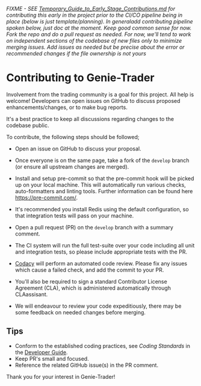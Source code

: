 *FIXME - SEE [Temporary_Guide_to_Early_Stage_Contributions.md](Temporary_Guide_to_Early_Stage_Contributions.md) for 
contributing this early in the project prior to the CI/CO pipeline being in place (below is just template/planning). 
In generaladd contributing pipeline spoken below, just doc at the moment. Keep good common sense for now. Fork the repo 
and do a pull request as needed. For now, we'll tend to work on independent sections of the codebase of new files only 
to minimize merging issues. Add issues as needed but be precise about the error or recommended changes if the file 
ownership is not yours*

# Contributing to Genie-Trader

Involvement from the trading community is a goal for this project. All help is welcome!
Developers can open issues on GitHub to discuss proposed enhancements/changes, or
to make bug reports.

It's a best practice to keep all discussions regarding changes to the codebase public.

To contribute, the following steps should be followed;

- Open an issue on GitHub to discuss your proposal.

- Once everyone is on the same page, take a fork of the `develop` branch (or ensure all upstream changes are merged).

- Install and setup pre-commit so that the pre-commit hook will be picked up on
  your local machine. This will automatically run various checks, auto-formatters
  and linting tools. Further information can be found here <https://pre-commit.com/>.

- It's recommended you install Redis using the default configuration, so that integration
  tests will pass on your machine.

- Open a pull request (PR) on the `develop` branch with a summary comment.

- The CI system will run the full test-suite over your code including all unit and integration tests, so please include appropriate tests
  with the PR.

- [Codacy](https://www.codacy.com/) will perform an automated code review. Please
  fix any issues which cause a failed check, and add the commit to your PR.

- You'll also be required to sign a standard Contributor License Agreement (CLA), which is
  administered automatically through CLAassisant.

- We will endeavour to review your code expeditiously, there may be some
  feedback on needed changes before merging.

## Tips

- Conform to the established coding practices, see _Coding Standards_ in the
  [Developer Guide](https://docs.Genie-Trader.codes/developer_guide/index.html).
- Keep PR's small and focused.
- Reference the related GitHub issue(s) in the PR comment.

Thank you for your interest in Genie-Trader!
